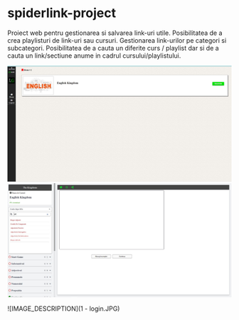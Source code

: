 # spiderlink-project
Proiect web pentru gestionarea si salvarea link-uri utile. Posibilitatea de a crea playlisturi de link-uri sau cursuri. Gestionarea link-urilor pe categori si subcategori. Posibilitatea de a cauta un diferite curs / playlist dar si de a cauta un link/sectiune anume in cadrul cursului/playlistului. 

![IMAGE_DESCRIPTION](1.JPG)
![IMAGE_DESCRIPTION](2.JPG)

![IMAGE_DESCRIPTION](1 - login.JPG)
